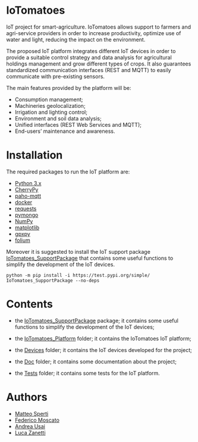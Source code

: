 # IoTomatoes

IoT project for smart-agriculture.
IoTomatoes allows support to farmers and agri-service providers in order to increase productivity, optimize use of water and light, reducing the impact on the environment.

The proposed IoT platform integrates different IoT devices in order to provide a suitable control strategy and data analysis for agricultural holdings management and grow different types of crops. It also guarantees standardized communication interfaces (REST and MQTT) to easily communicate with pre-existing sensors.

The main features provided by the platform will be:
- Consumption management;
- Machineries geolocalization;
- Irrigation and lighting control;
- Environment and soil data analysis;
- Unified interfaces (REST Web Services and MQTT);
- End-users’ maintenance and awareness.

# Installation

The required packages to run the IoT platform are:

- [Python 3.x](https://www.python.org/)
- [CherryPy](https://cherrypy.dev/)
- [paho-mqtt](https://www.eclipse.org/paho/index.php?page=clients/python/index.php)
- [docker](https://www.docker.com/)
- [requests](https://requests.readthedocs.io/en/latest/#)
- [pymongo](https://pymongo.readthedocs.io/en/stable/)
- [NumPy](https://numpy.org/)
- [matplotlib](https://matplotlib.org/)
- [gpxpy](https://pypi.org/project/gpxpy/)
- [folium](https://python-visualization.github.io/folium/)

Moreover it is suggested to install the IoT support package [IoTomatoes_SupportPackage](./IoTomatoes_SupportPackage/README.md) that contains some useful functions to simplify the development of the IoT devices.

    python -m pip install -i https://test.pypi.org/simple/ IoTomatoes_SupportPackage --no-deps

# Contents

- the [IoTomatoes_SupportPackage](./IoTomatoes_SupportPackage/README.md) package; it contains some useful functions to simplify the development of the IoT devices;

- the [IoTomatoes_Platform](./IoTomatoes_Platform/README.md) folder; it contains the IoTomatoes IoT platform;

- the [Devices](./Devices/README.md) folder; it contains the IoT devices developed for the project;

- the [Doc](./Doc/README.md) folder; it contains some documentation about the project;

- the [Tests](./Tests/README.md) folder; it contains some tests for the IoT platform.


# Authors

- [Matteo Sperti](https://github.com/Matteo-Sperti)
- [Federico Moscato](https://github.com/JMFede)
- [Andrea Usai](https://github.com/Andrechief98)
- [Luca Zanetti](https://github.com/lucazanett)

